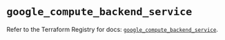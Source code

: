 # `google_compute_backend_service`

Refer to the Terraform Registry for docs: [`google_compute_backend_service`](https://registry.terraform.io/providers/hashicorp/google/6.17.0/docs/resources/compute_backend_service).
